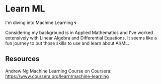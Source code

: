 # Learn ML
I'm diving into Machine Learning 🌀

Considering my background is in Applied Mathematics and I've worked extensively with Linear Algebra and Differential Equations. It seems like a fun journey to put those skills to use and learn about AI/ML.

## Resources
Andrew Ng Machine Learning Course on Coursera: https://www.coursera.org/learn/machine-learning